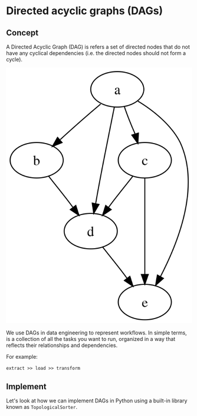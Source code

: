 # Directed acyclic graphs (DAGs)

## Concept 

A Directed Acyclic Graph (DAG) is refers a set of directed nodes that do not have any cyclical dependencies (i.e. the directed nodes should not form a cycle).

![images/dag.png](images/dag.png)

We use DAGs in data engineering to represent workflows. In simple terms, is a collection of all the tasks you want to run, organized in a way that reflects their relationships and dependencies.

For example: 

```
extract >> load >> transform 
```

## Implement 

Let's look at how we can implement DAGs in Python using a built-in library known as `TopologicalSorter`. 
